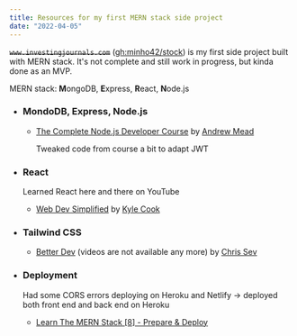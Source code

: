```yaml
---
title: Resources for my first MERN stack side project
date: "2022-04-05"
---
```


~~`www.investingjournals.com`~~
([gh:minho42/stock](https://github.com/minho42/stock))
is my first side project built with MERN stack.
It's not complete and still work in progress, but kinda done as an MVP.

MERN stack: **M**ongoDB, **E**xpress, **R**eact, **N**ode.js

- ### MondoDB, Express, Node.js

  - [The Complete Node.js Developer Course](https://www.udemy.com/course/the-complete-nodejs-developer-course-2/)
  by [Andrew Mead](https://twitter.com/andrew_j_mead)
    
    Tweaked code from course a bit to adapt JWT

- ### React 

    Learned React here and there on YouTube

    - [Web Dev Simplified](https://www.youtube.com/c/WebDevSimplified) by [Kyle Cook](https://twitter.com/DevSimplified)


- ### Tailwind CSS 

  - [Better Dev](https://www.youtube.com/c/BetterDevs) (videos are not available any more) by [Chris Sev](https://twitter.com/chris__sev)

- ### Deployment

    Had some CORS errors deploying on Heroku and Netlify -> deployed both front end and back end on Heroku

    - [Learn The MERN Stack [8] - Prepare & Deploy](https://youtu.be/71wSzpLyW9k)


